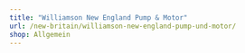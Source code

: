 ```yaml
---
title: "Williamson New England Pump & Motor"
url: /new-britain/williamson-new-england-pump-und-motor/
shop: Allgemein
---
```

